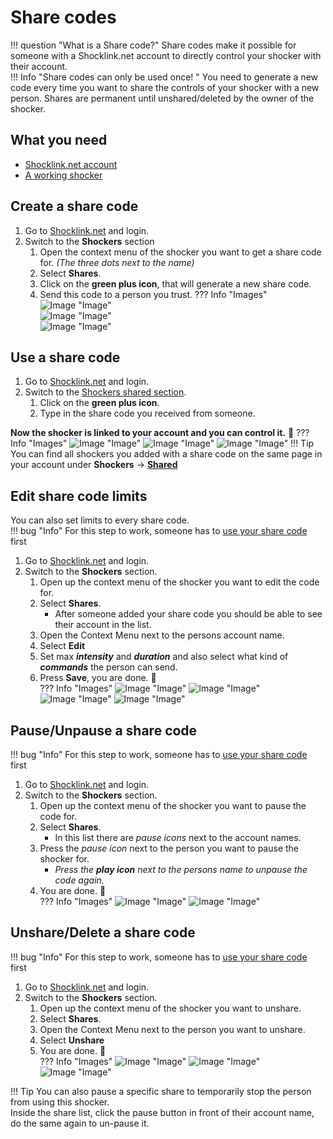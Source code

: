 # Share codes

!!! question "What is a Share code?"
    Share codes make it possible for someone with a Shocklink.net account to directly control your shocker with their account.  
!!! Info "Share codes can only be used once! "
    You need to generate a new code every time you want to share the controls of your shocker with a new person.
    Shares are permanent until unshared/deleted by the owner of the shocker.  

## What you need

- [Shocklink.net account](https://shocklink.net/)
- [A working shocker](openshock-first-setup.md)

## Create a share code

1. Go to [Shocklink.net](https://shocklink.net/) and login.
2. Switch to the **Shockers** section
    1. Open the context menu of the shocker you want to get a share code for. *(The three dots next to the name)*
    2. Select **Shares**.
    3. Click on the **green plus icon**, that will generate a new share code.
    4. Send this code to a person you trust.
    ??? Info "Images"
        ![Image "Image"](../static/guides/how-to-sharecodes/ShareCode_ContextMenuShocker.png)  
        ![Image "Image"](../static/guides/how-to-sharecodes/ShareCode_CreateCode.png)  
        ![Image "Image"](../static/guides/how-to-sharecodes/ShareCode_FindCode.png)  

## Use a share code

1. Go to [Shocklink.net](https://shocklink.net/) and login.
2. Switch to the [Shockers shared section](https://shocklink.net/#/dashboard/shockers/shared).
    1. Click on the **green plus icon**.
    2. Type in the share code you received from someone.  

**Now the shocker is linked to your account and you can control it.** 🎉
??? Info "Images"
    ![Image "Image"](../static/guides/how-to-sharecodes/ShareCode_FindAddCode.png)
    ![Image "Image"](../static/guides/how-to-sharecodes/ShareCode_AddCode.png)
    ![Image "Image"](../static/guides/how-to-sharecodes/ShareCode_Added.png)
!!! Tip
    You can find all shockers you added with a share code on the same page in your account under **Shockers** -> [**Shared**](https://shocklink.net/#/dashboard/shockers/shared)

## Edit share code limits

You can also set limits to every share code.  
!!! bug "Info"
    For this step to work, someone has to [use your share code](#use-a-share-code) first

1. Go to [Shocklink.net](https://shocklink.net/) and login.
2. Switch to the **Shockers** section.
    1. Open up the context menu of the shocker you want to edit the code for.
    2. Select **Shares**.
        - After someone added your share code you should be able to see their account in the list.
    3. Open the Context Menu next to the persons account name.
    4. Select **Edit**
    5. Set max ***intensity*** and ***duration*** and also select what kind of ***commands*** the person can send.  
    6. Press **Save**, you are done. 🎉  
    ??? Info "Images"
        ![Image "Image"](../static/guides/how-to-sharecodes/ShareCode_ContextMenuShocker.png)
        ![Image "Image"](../static/guides/how-to-sharecodes/ShareCode_LinkedList.png)
        ![Image "Image"](../static/guides/how-to-sharecodes/ShareCode_SharedContextMneu.png)
        ![Image "Image"](../static/guides/how-to-sharecodes/ShareCode_EditLimit.png)

## Pause/Unpause a share code

!!! bug "Info"
    For this step to work, someone has to [use your share code](#use-a-share-code) first

1. Go to [Shocklink.net](https://shocklink.net/) and login.
2. Switch to the **Shockers** section.
    1. Open up the context menu of the shocker you want to pause the code for.
    2. Select **Shares**.
        - In this list there are *pause icons* next to the account names.
    3. Press the *pause icon* next to the person you want to pause the shocker for.
        - *Press the **play icon** next to the persons name to unpause the code again.*
    4. You are done. 🎉  
    ??? Info "Images"
        ![Image "Image"](../static/guides/how-to-sharecodes/ShareCode_ContextMenuShocker.png)
        ![Image "Image"](../static/guides/how-to-sharecodes/ShareCode_LinkedList.png)

## Unshare/Delete a share code

!!! bug "Info"
    For this step to work, someone has to [use your share code](#use-a-share-code) first

1. Go to [Shocklink.net](https://shocklink.net/) and login.
2. Switch to the **Shockers** section.
    1. Open up the context menu of the shocker you want to unshare.
    2. Select **Shares**.
    3. Open the Context Menu next to the person you want to unshare.
    4. Select **Unshare**
    5. You are done. 🎉  
    ??? Info "Images"
        ![Image "Image"](../static/guides/how-to-sharecodes/ShareCode_ContextMenuShocker.png)
        ![Image "Image"](../static/guides/how-to-sharecodes/ShareCode_LinkedList.png)
        ![Image "Image"](../static/guides/how-to-sharecodes/ShareCode_SharedContextMneu.png)

!!! Tip
    You can also pause a specific share to temporarily stop the person from using this shocker.  
    Inside the share list, click the pause button in front of their account name, do the same again to un-pause it.  
  
